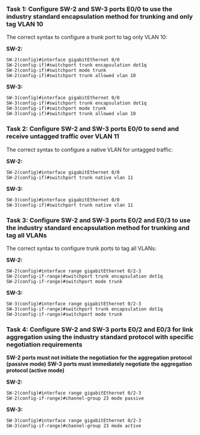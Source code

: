 
### Task 1: Configure SW-2 and SW-3 ports E0/0 to use the industry standard encapsulation method for trunking and only tag VLAN 10

The correct syntax to configure a trunk port to tag only VLAN 10:

**SW-2:**
```shell
SW-2(config)#interface gigabitEthernet 0/0
SW-2(config-if)#switchport trunk encapsulation dot1q
SW-2(config-if)#switchport mode trunk
SW-2(config-if)#switchport trunk allowed vlan 10
```

**SW-3:**
```shell
SW-3(config)#interface gigabitEthernet 0/0
SW-3(config-if)#switchport trunk encapsulation dot1q
SW-3(config-if)#switchport mode trunk
SW-3(config-if)#switchport trunk allowed vlan 10
```

### Task 2: Configure SW-2 and SW-3 ports E0/0 to send and receive untagged traffic over VLAN 11

The correct syntax to configure a native VLAN for untagged traffic:

**SW-2:**
```shell
SW-2(config)#interface gigabitEthernet 0/0
SW-2(config-if)#switchport trunk native vlan 11
```

**SW-3:**
```shell
SW-3(config)#interface gigabitEthernet 0/0
SW-3(config-if)#switchport trunk native vlan 11
```

### Task 3: Configure SW-2 and SW-3 ports E0/2 and E0/3 to use the industry standard encapsulation method for trunking and tag all VLANs

The correct syntax to configure trunk ports to tag all VLANs:

**SW-2:**
```shell
SW-2(config)#interface range gigabitEthernet 0/2-3
SW-2(config-if-range)#switchport trunk encapsulation dot1q
SW-2(config-if-range)#switchport mode trunk
```

**SW-3:**
```shell
SW-3(config)#interface range gigabitEthernet 0/2-3
SW-3(config-if-range)#switchport trunk encapsulation dot1q
SW-3(config-if-range)#switchport mode trunk
```

### Task 4: Configure SW-2 and SW-3 ports E0/2 and E0/3 for link aggregation using the industry standard protocol with specific negotiation requirements

**SW-2 ports must not initiate the negotiation for the aggregation protocol (passive mode)**
**SW-3 ports must immediately negotiate the aggregation protocol (active mode)**

**SW-2:**
```shell
SW-2(config)#interface range gigabitEthernet 0/2-3
SW-2(config-if-range)#channel-group 23 mode passive
```

**SW-3:**
```shell
SW-3(config)#interface range gigabitEthernet 0/2-3
SW-3(config-if-range)#channel-group 23 mode active
```
